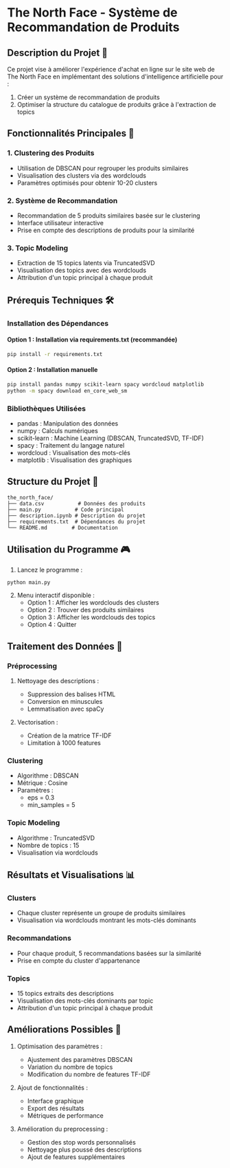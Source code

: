 # The North Face - Système de Recommandation de Produits

## Description du Projet 🎯

Ce projet vise à améliorer l'expérience d'achat en ligne sur le site web de The North Face en implémentant des solutions d'intelligence artificielle pour :
1. Créer un système de recommandation de produits
2. Optimiser la structure du catalogue de produits grâce à l'extraction de topics

## Fonctionnalités Principales 🚀

### 1. Clustering des Produits
- Utilisation de DBSCAN pour regrouper les produits similaires
- Visualisation des clusters via des wordclouds
- Paramètres optimisés pour obtenir 10-20 clusters

### 2. Système de Recommandation
- Recommandation de 5 produits similaires basée sur le clustering
- Interface utilisateur interactive
- Prise en compte des descriptions de produits pour la similarité

### 3. Topic Modeling
- Extraction de 15 topics latents via TruncatedSVD
- Visualisation des topics avec des wordclouds
- Attribution d'un topic principal à chaque produit

## Prérequis Techniques 🛠️

### Installation des Dépendances

#### Option 1 : Installation via requirements.txt (recommandée)
```bash
pip install -r requirements.txt
```

#### Option 2 : Installation manuelle
```bash
pip install pandas numpy scikit-learn spacy wordcloud matplotlib
python -m spacy download en_core_web_sm
```

### Bibliothèques Utilisées
- pandas : Manipulation des données
- numpy : Calculs numériques
- scikit-learn : Machine Learning (DBSCAN, TruncatedSVD, TF-IDF)
- spacy : Traitement du langage naturel
- wordcloud : Visualisation des mots-clés
- matplotlib : Visualisation des graphiques

## Structure du Projet 📁

```
the_north_face/
├── data.csv           # Données des produits
├── main.py           # Code principal
├── description.ipynb # Description du projet
├── requirements.txt  # Dépendances du projet
└── README.md        # Documentation
```

## Utilisation du Programme 🎮

1. Lancez le programme :
```bash
python main.py
```

2. Menu interactif disponible :
   - Option 1 : Afficher les wordclouds des clusters
   - Option 2 : Trouver des produits similaires
   - Option 3 : Afficher les wordclouds des topics
   - Option 4 : Quitter

## Traitement des Données 🔄

### Préprocessing
1. Nettoyage des descriptions :
   - Suppression des balises HTML
   - Conversion en minuscules
   - Lemmatisation avec spaCy

2. Vectorisation :
   - Création de la matrice TF-IDF
   - Limitation à 1000 features

### Clustering
- Algorithme : DBSCAN
- Métrique : Cosine
- Paramètres :
  - eps = 0.3
  - min_samples = 5

### Topic Modeling
- Algorithme : TruncatedSVD
- Nombre de topics : 15
- Visualisation via wordclouds

## Résultats et Visualisations 📊

### Clusters
- Chaque cluster représente un groupe de produits similaires
- Visualisation via wordclouds montrant les mots-clés dominants

### Recommandations
- Pour chaque produit, 5 recommandations basées sur la similarité
- Prise en compte du cluster d'appartenance

### Topics
- 15 topics extraits des descriptions
- Visualisation des mots-clés dominants par topic
- Attribution d'un topic principal à chaque produit

## Améliorations Possibles 🔄

1. Optimisation des paramètres :
   - Ajustement des paramètres DBSCAN
   - Variation du nombre de topics
   - Modification du nombre de features TF-IDF

2. Ajout de fonctionnalités :
   - Interface graphique
   - Export des résultats
   - Métriques de performance

3. Amélioration du preprocessing :
   - Gestion des stop words personnalisés
   - Nettoyage plus poussé des descriptions
   - Ajout de features supplémentaires
 